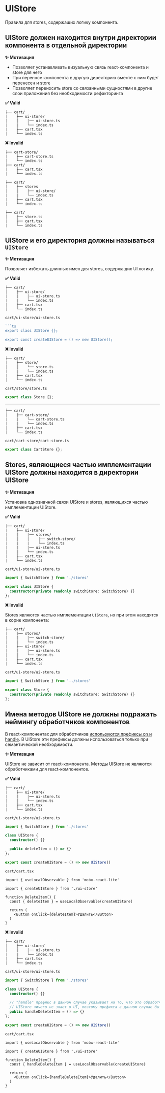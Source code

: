 # UIStore

Правила для stores, содержащих логику компонента.

## UIStore должен находится внутри директории компонента в отдельной директории

**✨ Мотивация**

- Позволяет устанавливать визуальную связь react-компонента и store для него
- При переносе компонента в другую директорию вместе с ним будет перенесен и store
- Позволяет переносить store со связанными сущностями в другие слои приложения без необходимости рефакторинга

**✅ Valid**

```
├── cart/
|    ├── ui-store/
|    |    |── ui-store.ts
|    |    └── index.ts
|    ├── cart.tsx
|    └── index.ts
```

**❌ Invalid**

```
├── cart-store/
|    ├── cart-store.ts
|    └── index.ts
├── cart/
|    ├── cart.tsx
|    └── index.ts
```

```
├── cart/
|    ├── stores
|    |    ├── ui-store/
|    |    └── index.ts
|    ├── cart.tsx
|    └── index.ts
```

```
├── cart/
|    ├── store.ts
|    ├── cart.tsx
|    └── index.ts
```

## UIStore и его директория должны называться `UIStore`

**✨ Мотивация**

Позволяет избежать длинных имен для stores, содержащих UI логику.

**✅ Valid**

```
├── cart/
|    ├── ui-store/
|    |    |── ui-store.ts
|    |    └── index.ts
|    ├── cart.tsx
|    └── index.ts
```

```cart/ui-store/ui-store.ts```

```ts
```ts
export class UIStore {};

export const createUIStore = () => new UIStore();
```

**❌ Invalid**

```
├── cart/
|    ├── store/
|    |    └── store.ts
|    |    └── index.ts
|    ├── cart.tsx
|    └── index.ts
```

```cart/store/store.ts```

```ts
export class Store {};
```

---

```
├── cart/
|    ├── cart-store/
|    |    └── cart-store.ts
|    |    └── index.ts
|    ├── cart.tsx
|    └── index.ts
```

```cart/cart-store/cart-store.ts```

```ts
export class CartStore {};
```

## Stores, являющиеся частью имплементации UIStore должны находится в директории UIStore

**✨ Мотивация**

Установка однозначной связи UIStore и stores, являющихся частью имплементации UIStore.

**✅ Valid**

```
├── cart/
|    ├── ui-store/
|    |    |── stores/
|    |    |    |── switch-store/
|    |    |    └── index.ts
|    |    |── ui-store.ts
|    |    └── index.ts
|    ├── cart.tsx
|    └── index.ts
```

```cart/ui-store/ui-store.ts```

```ts
import { SwitchStore } from './stores'

export class UIStore {
  constructor(private readonly switchStore: SwitchStore) {}
};
```

**❌ Invalid**

Stores являются частью имплементации `UIStore`, но при этом находятся в корне компонента:

```
├── cart/
|    |── stores/
|    |    |── switch-store/
|    |    └── index.ts
|    ├── ui-store/
|    |    |── ui-store.ts
|    |    └── index.ts
|    ├── cart.tsx
|    └── index.ts
```

```cart/ui-store/ui-store.ts```

```ts
import { SwitchStore } from '../stores'

export class Store {
  constructor(private readonly switchStore: SwitchStore) {}
};
```

## Имена методов UIStore не должны подражать неймингу обработчиков компонентов

В react-компонентах для обработчиков [используются префиксы on и handle](../../../react/logic#обработчики-с-префиксом-handle).
В UIStore эти префиксы должны использоваться только при семантической необходимости.

**✨ Мотивация**

UIStore не зависит от react-компонента.
Методы UIStore не являются обработчиками для react-компонентов.

**✅ Valid**

```
├── cart/
|    ├── ui-store/
|    |    |── ui-store.ts
|    |    └── index.ts
|    ├── cart.tsx
|    └── index.ts
```

```cart/ui-store/ui-store.ts```

```ts
import { SwitchStore } from './stores'

class UIStore {
  constructor() {}

  public deleteItem = () => {}
};

export const createUIStore = () => new UIStore()
```

```cart/cart.tsx```

```tsx
import { useLocalObservable } from 'mobx-react-lite'

import { createUIStore } from './ui-store'

function DeleteItem() {
  const { deleteItem } = useLocalObservable(createUIStore)

  return (
    <Button onClick={deleteItem}>Удалить</Button>
  )
}
```

**❌ Invalid**

```
├── cart/
|    ├── ui-store/
|    |    |── ui-store.ts
|    |    └── index.ts
|    ├── cart.tsx
|    └── index.ts
```

```cart/ui-store/ui-store.ts```

```ts
import { SwitchStore } from './stores'

class UIStore {
  constructor() {}

  // "handle" префикс в данном случае указывает на то, что это обработчик для react-компонента
  // UIStore ничего не знает о UI, поэтому префикса в данном случае быть не должно
  public handleDeleteItem = () => {}
};

export const createUIStore = () => new UIStore()
```

```cart/cart.tsx```

```tsx
import { useLocalObservable } from 'mobx-react-lite'

import { createUIStore } from './ui-store'

function DeleteItem() {
  const { handleDeleteItem } = useLocalObservable(createUIStore)

  return (
    <Button onClick={handleDeleteItem}>Удалить</Button>
  )
}
```
